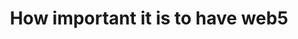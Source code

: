 ---
title: "How important it is to have web5"
summary: "I share a few thoughts on the future of web5."
tags:
    - web5
    - programming
    - devjournal
pubDate: 2024-07-20
relatedPosts: 
 - we-dont-need-more-frontend-frameworks
---